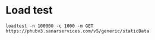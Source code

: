
# Load test

```shell
loadtest -n 100000 -c 1000 -m GET https://phubv3.sanarservices.com/v5/generic/staticData
```